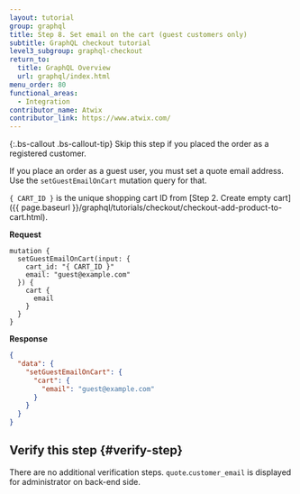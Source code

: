 ```yaml
---
layout: tutorial
group: graphql
title: Step 8. Set email on the cart (guest customers only)
subtitle: GraphQL checkout tutorial
level3_subgroup: graphql-checkout
return_to:
  title: GraphQL Overview
  url: graphql/index.html
menu_order: 80
functional_areas:
  - Integration
contributor_name: Atwix
contributor_link: https://www.atwix.com/
---
```


{:.bs-callout .bs-callout-tip}
Skip this step if you placed the order as a registered customer.

If you place an order as a guest user, you must set a quote email address. Use the `setGuestEmailOnCart` mutation query for that.

`{ CART_ID }` is the unique shopping cart ID from [Step 2. Create empty cart]({{ page.baseurl }}/graphql/tutorials/checkout/checkout-add-product-to-cart.html).

**Request**

```text
mutation {
  setGuestEmailOnCart(input: {
    cart_id: "{ CART_ID }"
    email: "guest@example.com"
  }) {
    cart {
      email
    }
  }
}
```

**Response**

```json
{
  "data": {
    "setGuestEmailOnCart": {
      "cart": {
        "email": "guest@example.com"
      }
    }
  }
}
```

## Verify this step {#verify-step}

There are no additional verification steps. `quote`.`customer_email` is displayed for administrator on back-end side.
